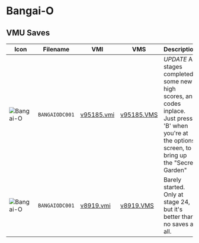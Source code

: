 # Bangai-O

## VMU Saves

| Icon | Filename | VMI | VMS | Description |
|------|----------|-----|-----|-------------|
| ![Bangai-O](../icons/BANGAIODC001.GIF) | `BANGAIODC001` | [v95185.vmi](v95185.vmi) | [v95185.VMS](v95185.VMS) | *UPDATE* All stages completed, some new high scores, and codes inplace.  Just press 'B' when you're at the options screen, to bring up the "Secret Garden"  
| ![Bangai-O](../icons/BANGAIODC001.GIF) | `BANGAIODC001` | [v8919.vmi](v8919.vmi) | [v8919.VMS](v8919.VMS) | Barely started. Only at stage 24, but it's better than no saves at all. 
